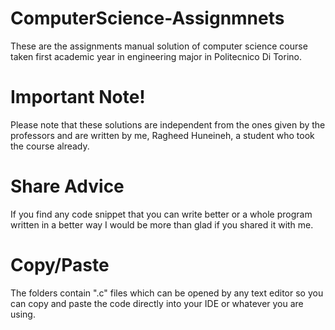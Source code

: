 # ComputerScience-Assignmnets
These are the assignments manual solution of computer science course taken first academic year in engineering major in Politecnico Di Torino.
# Important Note!
Please note that these solutions are independent from the ones given by the professors and are written by me, Ragheed Huneineh, a student who took the course already.
# Share Advice
If you find any code snippet that you can write better or a whole program written in a better way I would be more than glad if you shared it with me.
# Copy/Paste
The folders contain ".c" files which can be opened by any text editor so you can copy and paste the code directly into your IDE or whatever you are using.
